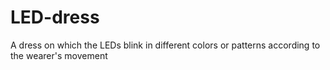 # LED-dress
A dress on which the LEDs blink in different colors or patterns according to the wearer's movement
